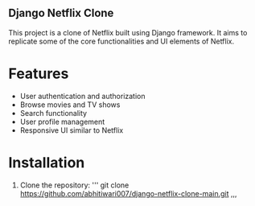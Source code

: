 ## Django Netflix Clone
This project is a clone of Netflix built using Django framework. It aims to replicate some of the core functionalities and UI elements of Netflix.

# Features
- User authentication and authorization
- Browse movies and TV shows
- Search functionality
- User profile management
- Responsive UI similar to Netflix

# Installation
1. Clone the repository:
   '''
   git clone https://github.com/abhitiwari007/django-netflix-clone-main.git
   ,,,
